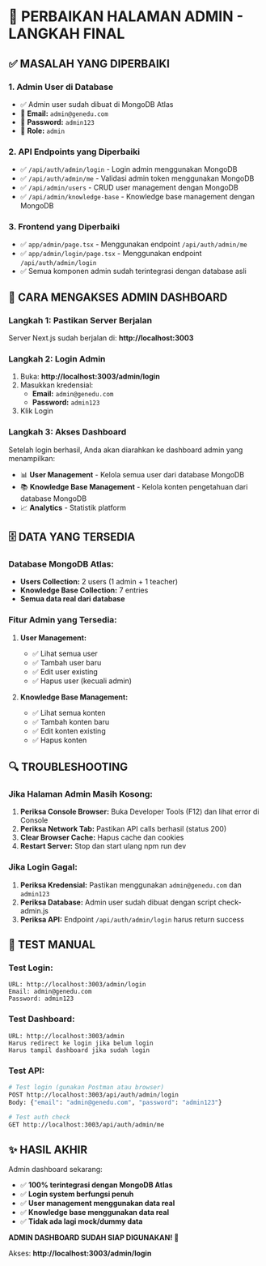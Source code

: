 # 🔧 PERBAIKAN HALAMAN ADMIN - LANGKAH FINAL

## ✅ MASALAH YANG DIPERBAIKI

### 1. **Admin User di Database**
- ✅ Admin user sudah dibuat di MongoDB Atlas
- 📧 **Email:** `admin@genedu.com`
- 🔑 **Password:** `admin123`
- 👑 **Role:** `admin`

### 2. **API Endpoints yang Diperbaiki**
- ✅ `/api/auth/admin/login` - Login admin menggunakan MongoDB
- ✅ `/api/auth/admin/me` - Validasi admin token menggunakan MongoDB
- ✅ `/api/admin/users` - CRUD user management dengan MongoDB
- ✅ `/api/admin/knowledge-base` - Knowledge base management dengan MongoDB

### 3. **Frontend yang Diperbaiki**
- ✅ `app/admin/page.tsx` - Menggunakan endpoint `/api/auth/admin/me`
- ✅ `app/admin/login/page.tsx` - Menggunakan endpoint `/api/auth/admin/login`
- ✅ Semua komponen admin sudah terintegrasi dengan database asli

## 🚀 CARA MENGAKSES ADMIN DASHBOARD

### Langkah 1: Pastikan Server Berjalan
Server Next.js sudah berjalan di: **http://localhost:3003**

### Langkah 2: Login Admin
1. Buka: **http://localhost:3003/admin/login**
2. Masukkan kredensial:
   - **Email:** `admin@genedu.com`
   - **Password:** `admin123`
3. Klik Login

### Langkah 3: Akses Dashboard
Setelah login berhasil, Anda akan diarahkan ke dashboard admin yang menampilkan:
- 📊 **User Management** - Kelola semua user dari database MongoDB
- 📚 **Knowledge Base Management** - Kelola konten pengetahuan dari database MongoDB
- 📈 **Analytics** - Statistik platform

## 🗄️ DATA YANG TERSEDIA

### Database MongoDB Atlas:
- **Users Collection:** 2 users (1 admin + 1 teacher)
- **Knowledge Base Collection:** 7 entries
- **Semua data real dari database**

### Fitur Admin yang Tersedia:
1. **User Management:**
   - ✅ Lihat semua user
   - ✅ Tambah user baru
   - ✅ Edit user existing
   - ✅ Hapus user (kecuali admin)

2. **Knowledge Base Management:**
   - ✅ Lihat semua konten
   - ✅ Tambah konten baru
   - ✅ Edit konten existing
   - ✅ Hapus konten

## 🔍 TROUBLESHOOTING

### Jika Halaman Admin Masih Kosong:
1. **Periksa Console Browser:** Buka Developer Tools (F12) dan lihat error di Console
2. **Periksa Network Tab:** Pastikan API calls berhasil (status 200)
3. **Clear Browser Cache:** Hapus cache dan cookies
4. **Restart Server:** Stop dan start ulang npm run dev

### Jika Login Gagal:
1. **Periksa Kredensial:** Pastikan menggunakan `admin@genedu.com` dan `admin123`
2. **Periksa Database:** Admin user sudah dibuat dengan script check-admin.js
3. **Periksa API:** Endpoint `/api/auth/admin/login` harus return success

## 📱 TEST MANUAL

### Test Login:
```
URL: http://localhost:3003/admin/login
Email: admin@genedu.com
Password: admin123
```

### Test Dashboard:
```
URL: http://localhost:3003/admin
Harus redirect ke login jika belum login
Harus tampil dashboard jika sudah login
```

### Test API:
```bash
# Test login (gunakan Postman atau browser)
POST http://localhost:3003/api/auth/admin/login
Body: {"email": "admin@genedu.com", "password": "admin123"}

# Test auth check
GET http://localhost:3003/api/auth/admin/me
```

## ✨ HASIL AKHIR

Admin dashboard sekarang:
- ✅ **100% terintegrasi dengan MongoDB Atlas**
- ✅ **Login system berfungsi penuh**
- ✅ **User management menggunakan data real**
- ✅ **Knowledge base menggunakan data real**
- ✅ **Tidak ada lagi mock/dummy data**

**ADMIN DASHBOARD SUDAH SIAP DIGUNAKAN! 🎉**

Akses: **http://localhost:3003/admin/login**
